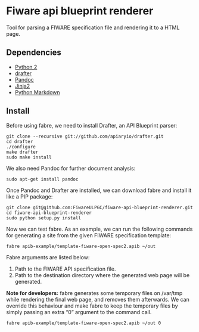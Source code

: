 # Fiware api blueprint renderer

Tool for parsing a FIWARE specification file and rendering it to a HTML page.

## Dependencies

* [Python 2](https://www.python.org/)
* [drafter](https://github.com/apiaryio/drafter)
* [Pandoc](http://pandoc.org/)
* [Jinja2](http://jinja.pocoo.org/)
* [Python Markdown](http://pythonhosted.org/Markdown/)

## Install

Before using fabre, we need to install Drafter, an API Blueprint parser:

```
git clone --recursive git://github.com/apiaryio/drafter.git
cd drafter
./configure
make drafter
sudo make install
```

We also need Pandoc for further document analysis:

```
sudo apt-get install pandoc
```

Once Pandoc and Drafter are installed, we can download fabre and install it like a PIP package:

```
git clone git@github.com:FiwareULPGC/fiware-api-blueprint-renderer.git
cd fiware-api-blueprint-renderer
sudo python setup.py install
```

Now we can test fabre. As an example, we can run the following commands for generating a site from the given FIWARE specification template:

```
fabre apib-example/template-fiware-open-spec2.apib ~/out
```

Fabre arguments are listed below:

1. Path to the FIWARE API specification file.
2. Path to the destination directory where the generated web page will be generated.

**Note for developers:** fabre generates some temporary files on /var/tmp while rendering the final web page, and removes them afterwards. We can override this behaviour and make fabre to keep the temporary files by simply passing an extra “0” argument to the command call.

```
fabre apib-example/template-fiware-open-spec2.apib ~/out 0
```
